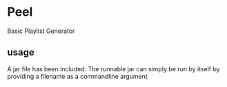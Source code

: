 # Peel
Basic Playlist Generator

## usage
A jar file has been included. The runnable jar can simply be run by itself by providing a filename as a commandline argument
